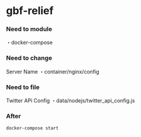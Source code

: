# gbf-relief

### Need to module
・docker-compose

### Need to change
Server Name
・container/nginx/config

### Need to file
Twitter APi Config
・data/nodejs/twitter_api_config.js

### After 
~~~
docker-compose start
~~~
